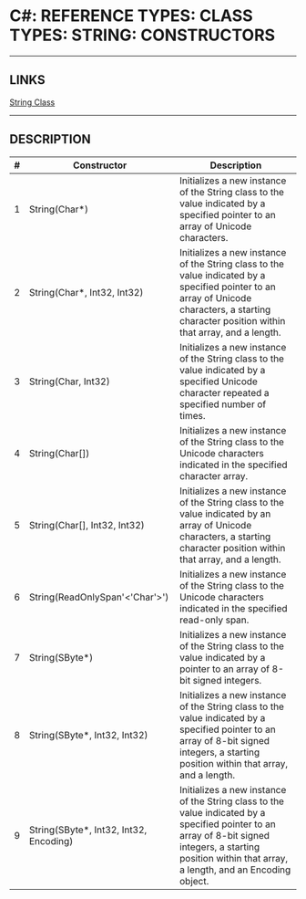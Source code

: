 # C#: REFERENCE TYPES: CLASS TYPES: STRING: CONSTRUCTORS


---


## LINKS

[String Class](https://learn.microsoft.com/en-us/dotnet/api/system.string?view=net-7.0)



---



## DESCRIPTION

| # | Constructor                            | Description                                                                                                                                                                                                    |
|---|----------------------------------------|----------------------------------------------------------------------------------------------------------------------------------------------------------------------------------------------------------------|
| 1 | String(Char*)                          | Initializes a new instance of the String class to the value indicated by a specified pointer to an array of Unicode characters.                                                                                |
| 2 | String(Char*, Int32, Int32)            | Initializes a new instance of the String  class to the value indicated by a specified pointer to an array of  Unicode characters, a starting character position within that array, and  a length.              |
| 3 | String(Char, Int32)                    | Initializes a new instance of the String class to the value indicated by a specified Unicode character repeated a specified number of times.                                                                   |
| 4 | String(Char[])                         | Initializes a new instance of the String class to the Unicode characters indicated in the specified character array.                                                                                           |
| 5 | String(Char[], Int32, Int32)           | Initializes a new instance of the String class to the value indicated by an array of Unicode characters, a starting character position within that array, and a length.                                        |
| 6 | String(ReadOnlySpan'<'Char'>')             | Initializes a new instance of the String class to the Unicode characters indicated in the specified read-only span.                                                                                            |
| 7 | String(SByte*)                         | Initializes a new instance of the String class to the value indicated by a pointer to an array of 8-bit signed integers.                                                                                       |
| 8 | String(SByte*, Int32, Int32)           | Initializes a new instance of the String  class to the value indicated by a specified pointer to an array of  8-bit signed integers, a starting position within that array, and a  length.                     |
| 9 | String(SByte*, Int32, Int32, Encoding) | Initializes a new instance of the String  class to the value indicated by a specified pointer to an array of  8-bit signed integers, a starting position within that array, a length,  and an Encoding object. |